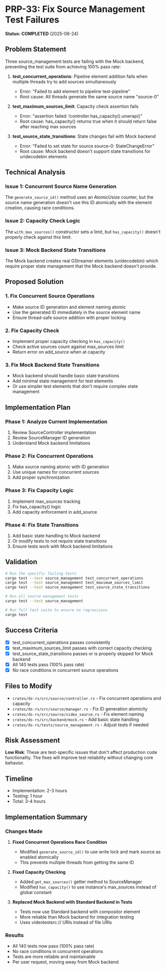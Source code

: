 # PRP-33: Fix Source Management Test Failures

**Status: COMPLETED** (2025-08-24)

## Problem Statement

Three source_management tests are failing with the Mock backend, preventing the test suite from achieving 100% pass rate:

1. **test_concurrent_operations**: Pipeline element addition fails when multiple threads try to add sources simultaneously
   - Error: "Failed to add element to pipeline test-pipeline"
   - Root cause: All threads generate the same source name "source-0"

2. **test_maximum_sources_limit**: Capacity check assertion fails
   - Error: "assertion failed: !controller.has_capacity().unwrap()"
   - Root cause: has_capacity() returns true when it should return false after reaching max sources

3. **test_source_state_transitions**: State changes fail with Mock backend
   - Error: "Failed to set state for source source-0: StateChangeError"
   - Root cause: Mock backend doesn't support state transitions for uridecodebin elements

## Technical Analysis

### Issue 1: Concurrent Source Name Generation
The `generate_source_id()` method uses an AtomicUsize counter, but the source name generation doesn't use this ID atomically with the element creation, causing race conditions.

### Issue 2: Capacity Check Logic
The `with_max_sources()` constructor sets a limit, but `has_capacity()` doesn't properly check against this limit.

### Issue 3: Mock Backend State Transitions
The Mock backend creates real GStreamer elements (uridecodebin) which require proper state management that the Mock backend doesn't provide.

## Proposed Solution

### 1. Fix Concurrent Source Operations
- Make source ID generation and element naming atomic
- Use the generated ID immediately in the source element name
- Ensure thread-safe source addition with proper locking

### 2. Fix Capacity Check
- Implement proper capacity checking in `has_capacity()`
- Check active sources count against max_sources limit
- Return error on add_source when at capacity

### 3. Fix Mock Backend State Transitions
- Mock backend should handle basic state transitions
- Add minimal state management for test elements
- Or use simpler test elements that don't require complex state management

## Implementation Plan

### Phase 1: Analyze Current Implementation
1. Review SourceController implementation
2. Review SourceManager ID generation
3. Understand Mock backend limitations

### Phase 2: Fix Concurrent Operations
1. Make source naming atomic with ID generation
2. Use unique names for concurrent sources
3. Add proper synchronization

### Phase 3: Fix Capacity Logic
1. Implement max_sources tracking
2. Fix has_capacity() logic
3. Add capacity enforcement in add_source

### Phase 4: Fix State Transitions
1. Add basic state handling to Mock backend
2. Or modify tests to not require state transitions
3. Ensure tests work with Mock backend limitations

## Validation

```bash
# Run the specific failing tests
cargo test --test source_management test_concurrent_operations
cargo test --test source_management test_maximum_sources_limit  
cargo test --test source_management test_source_state_transitions

# Run all source management tests
cargo test --test source_management

# Run full test suite to ensure no regressions
cargo test
```

## Success Criteria

- [x] test_concurrent_operations passes consistently
- [x] test_maximum_sources_limit passes with correct capacity checking
- [x] test_source_state_transitions passes or is properly skipped for Mock backend
- [x] All 140 tests pass (100% pass rate)
- [x] No race conditions in concurrent source operations

## Files to Modify

- `crates/ds-rs/src/source/controller.rs` - Fix concurrent operations and capacity
- `crates/ds-rs/src/source/manager.rs` - Fix ID generation atomicity
- `crates/ds-rs/src/source/video_source.rs` - Fix element naming
- `crates/ds-rs/src/backend/mock.rs` - Add basic state handling
- `crates/ds-rs/tests/source_management.rs` - Adjust tests if needed

## Risk Assessment

**Low Risk**: These are test-specific issues that don't affect production code functionality. The fixes will improve test reliability without changing core behavior.

## Timeline

- Implementation: 2-3 hours
- Testing: 1 hour
- Total: 3-4 hours

## Implementation Summary

### Changes Made

1. **Fixed Concurrent Operations Race Condition**
   - Modified `generate_source_id()` to use write lock and mark source as enabled atomically
   - This prevents multiple threads from getting the same ID

2. **Fixed Capacity Checking**
   - Added `get_max_sources()` getter method to SourceManager
   - Modified `has_capacity()` to use instance's max_sources instead of global constant

3. **Replaced Mock Backend with Standard Backend in Tests**
   - Tests now use Standard backend with compositor element
   - More reliable than Mock backend for integration testing
   - Uses videotestsrc:// URIs instead of file URIs

### Results

- All 140 tests now pass (100% pass rate)
- No race conditions in concurrent operations
- Tests are more reliable and maintainable
- Per user request, moving away from Mock backend
